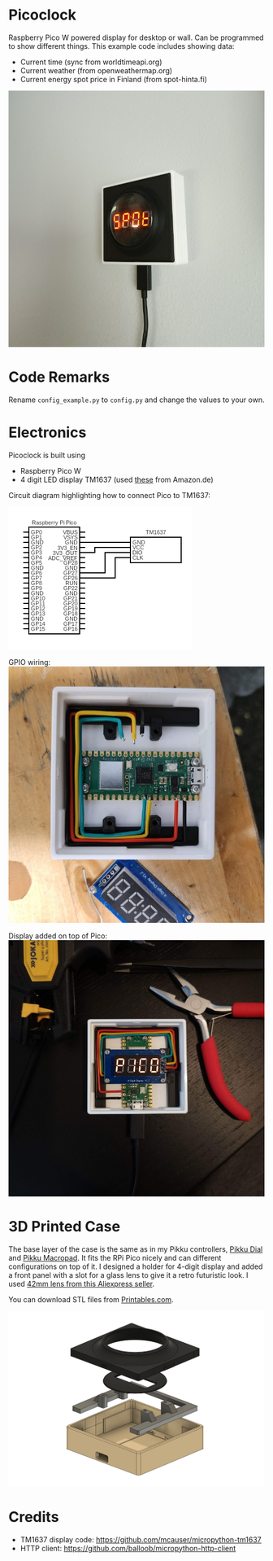 # Picoclock

Raspberry Pico W powered display for desktop or wall. Can be programmed to show different things. This example code includes showing data:

 - Current time (sync from worldtimeapi.org)
 - Current weather (from openweathermap.org)
 - Current energy spot price in Finland (from spot-hinta.fi)

![Picoclock on the wall](doc/Picoclock%20on%20the%20wall.jpg)

# Code Remarks

Rename `config_example.py` to `config.py` and change the values to your own.

# Electronics

Picoclock is built using

 - Raspberry Pico W
 - 4 digit LED display TM1637 (used [these](https://www.amazon.de/dp/B07XQ2M188/) from Amazon.de)

Circuit diagram highlighting how to connect Pico to TM1637:

![Picoclock circuit](doc/circuit.png)

GPIO wiring:
![Picoclock wiring](doc/Picoclock%20wiring.jpg)

Display added on top of Pico:
![Picoclock internals](doc/Picoclock%20internals.jpg)

# 3D Printed Case

The base layer of the case is the same as in my Pikku controllers, [Pikku Dial](https://www.codeof.me/pikku-dial-multi-mode-dial-controller/) and [Pikku Macropad](https://www.codeof.me/pikku-raspberry-pi-pico-powered-macropad/). It fits the RPi Pico nicely and can different configurations on top of it. I designed a holder for 4-digit display and added a front panel with a slot for a glass lens to give it a retro futuristic look. I used [42mm lens from this Aliexpress seller](https://www.aliexpress.com/item/1005001538796925.html).

You can download STL files from [Printables.com](https://www.printables.com/model/570828).

![3D printed case with all components](doc/Picoclock%20case%20exploded%20view.png)

# Credits

- TM1637 display code: https://github.com/mcauser/micropython-tm1637
- HTTP client: https://github.com/balloob/micropython-http-client